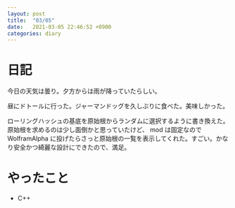 ```yaml
---
layout: post
title:  "03/05"
date:   2021-03-05 22:46:52 +0900
categories: diary
---
```

# 日記

今日の天気は曇り。夕方からは雨が降っていたらしい。

昼にドトールに行った。ジャーマンドッグを久しぶりに食べた。美味しかった。

ローリングハッシュの基底を原始根からランダムに選択するように書き換えた。原始根を求めるのは少し面倒かと思っていたけど、 mod は固定なので WolframAlpha に投げたらさっと原始根の一覧を表示してくれた。すごい。かなり安全かつ綺麗な設計にできたので、満足。

# やったこと

- C++